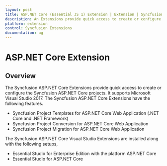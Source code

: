 ```yaml
---
layout: post
title: ASP.NET Core (Essential JS 1) Extension | Extension | Syncfusion
description: An Extensions provide quick access to create or configure the Syncfusion ASP.NET Core projects along with Essential JS 1 components
platform: extension
control: Syncfusion Extensions
documentation: ug
---
```


# ASP.NET Core Extension

## Overview

The Syncfusion ASP.NET Core Extensions provide quick access to create or configure the Syncfusion ASP.NET Core projects. It supports Microsoft Visual Studio 2017. The Syncfusion ASP.NET Core Extensions have the following features.

* Syncfusion Project Templates for ASP.NET Core Web Application (.NET Core and .NET Framework)
* Syncfusion Project Conversion for ASP.NET Core Web Application
* Syncfusion Project Migration for ASP.NET Core Web Application

The Syncfusion ASP.NET Core Visual Studio Extensions are installed along with the following setups,

* Essential Studio for Enterprise Edition with the platform ASP.NET Core
* Essential Studio for ASP.NET Core


